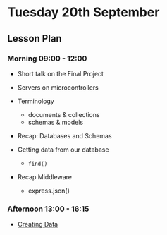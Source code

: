 # Tuesday 20th September

## Lesson Plan

### Morning 09:00 - 12:00

+ Short talk on the Final Project
+ Servers on microcontrollers

+ Terminology
    + documents & collections
    + schemas & models
+ Recap: Databases and Schemas
+ Getting data from our database
    + `find()`
+ Recap Middleware
    + express.json()

### Afternoon 13:00 - 16:15

+ [Creating Data](https://github.com/FrancoSpeziali/db-creating-data)
